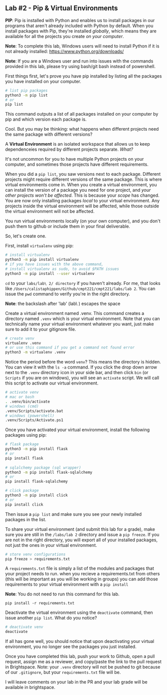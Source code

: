## Lab #2 - Pip & Virtual Environments
**PIP**: Pip is installed with Python and enables us to install packages in our programs that aren't already included with Python by default. When you install packages with Pip, they're installed _globally_, which means they are available for all the projects you create _on your computer_.

**Note**: To complete this lab, Windows users will need to install Python if it is not already installed: https://www.python.org/downloads/

**Note**: If you are a Windows user and run into issues with the commands provided in this lab, please try using bash/git bash instead of powershell.

First things first, let's prove you have pip installed by listing all the packages you have installed on your computer.

```bash
# list pip packages
python3 -m pip list
# or
pip list
```

This command outputs a list of all packages installed on your computer by pip and which version each package is.

Cool. But you may be thinking: what happens when different projects need the same package with different versions?

A **Virtual Environment** is an isolated workspace that allows us to keep dependenceies required by different projects separate. _What?_

It's not uncommon for you to have multiple Python projects on your computer, and sometimes those projects have different requirements. 

When you did a `pip list`, you saw versions next to each package. Different projects might require different versions of the same package. This is where virtual environments come in. When you create a virtual environment, you can install the version of a package you need for one project, and _your other projects won't be affected_. This is because your _scope_ has changed. You are now only installing packages _local_ to your virtual environment. Any projects inside the virtual environment will be affected, while those outside the virtual environment will not be affected. 

You run virtual environments locally (on your own computer), and you don't push them to github or include them in your final deliverable.

So, let's create one.

First, install `virtualenv` using pip:

```bash
# install virtualenv
python3 -m pip install virtualenv
# if you have issues with the above command, 
# install virtualenv as sudo, to avoid $PATH issues
python3 -m pip install --user virtualenv
```

`cd` to your `labs/lab\ 2/ directory` if you haven't already. For me, that looks like `/Users/calistaphippen/Github/cmpt221/cmpt221/labs/lab 2`. You can issue the `pwd` command to verify you're in the right directory.

**Note**: the backslash after 'lab' (lab\\ ) escapes the space

Create a virtual environment named .venv. This command creates a directory named `.venv` which is your virtual environment. Note that you can technically name your virtual environment
whatever you want, just make sure to add it to your gitignore file.
```bash
# create venv
virtualenv .venv
# or use this command if you get a command not found error
python3 -m virtualenv .venv
```
Notice the period before the word `venv`? This means the directory is hidden. You can view it with the `ls -a` command. If you click the drop down arrow next to the `.venv` directory icon in your side bar, and then click `bin` (or `Scripts` if you are on windows), you will see an `activate` script. We will call this script to activate our virtual environment.
```bash
# activate venv
# mac or bash
. .venv/bin/activate
# windows (cmd)
.venv/Scripts/activate.bat
# windows (powershell)
.venv/Scripts/Activate.ps1
```
Once you have activated your virtual environment, install the following packages using pip:

```bash
# flask package
python3 -m pip install flask
# or
pip install flask
 
# sqlalchemy package (sql wrapper)
python3 -m pip install flask-sqlalchemy
# or
pip install flask-sqlalchemy

# click package
python3 -m pip install click
# or
pip install click
```

Then issue a `pip list` and make sure you see your newly installed packages in the list. 

To share your virtual environment (and submit this lab for a grade), make sure you are still in the `/labs/lab 2` directory and issue a `pip freeze`. If you are not in the right directory, you will export all of your installed packages, not just the ones in your virtual environment.
```bash
# store venv configurations
pip freeze > requirements.txt
```

A `requirements.txt` file is simply a list of the modules and packages that your project needs to run. when you recieve a requirements.txt from others (this will be important as you will be working in groups) you can add those requirements to your virtual environment with a `pip install`

**Note**: You do not need to run this command for this lab.
```
pip install -r requirements.txt
```

Deactivate the virtual environment using the `deactivate` command, then issue another `pip list`. What do you notice?
```bash
# deactivate venv
deactivate
```
If all has gone well, you should notice that upon deactivating your virtual environment, you no longer see the packages you just installed.

Once you have completed this lab, push your work to Github, open a pull request, assign me as a reviewer, and copy/paste the link to the pull request in Brightspace. Note: your `.venv` directory will not be pushed to git because of our `.gitignore`, but your `requirements.txt` file will be.

I will leave comments on your lab in the PR and your lab grade will be available in brightspace.
